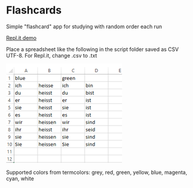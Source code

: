 # Flashcards

Simple "flashcard" app for studying with random order each run

[Repl.it demo](https://repl.it/@bunchofdata/German-1)

Place a spreadsheet like the following in the script folder saved as CSV UTF-8. For Repl.it, change .csv to .txt

![Screenshot](/screenshot.png)

Supported colors from termcolors: grey, red, green, yellow, blue, magenta, cyan, white
